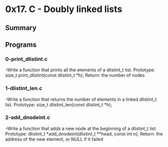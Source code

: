  # 0x17. C - Doubly linked lists

 ## Summary

 ## Programs

 ### 0-print_dlistint.c
-Write a function that prints all the elements of a dlistint_t list.
Prototype: size_t print_dlistint(const dlistint_t *h);
Return: the number of nodes

 ### 1-dlistint_len.c
-Write a function that returns the number of elements in a linked dlistint_t list.
Prototype: size_t dlistint_len(const dlistint_t *h);

 ### 2-add_dnodeint.c
-Write a function that adds a new node at the beginning of a dlistint_t list.
Prototype: dlistint_t *add_dnodeint(dlistint_t **head, const int n);
Return: the address of the new element, or NULL if it failed

 ###